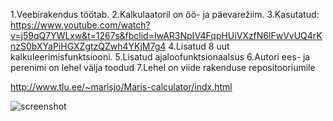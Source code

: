 1.Veebirakendus töötab.
2.Kalkulaatoril on öö- ja päevarežiim.
3.Kasutatud: https://www.youtube.com/watch?v=j59qQ7YWLxw&t=1267s&fbclid=IwAR3NpIV4FqpHUiVXzfN6lFwVvUQ4rKnzS0bXYaPiHGXZgtzQZwh4YKjM7g4
4.Lisatud 8 uut kalkuleerimisfunktsiooni.
5.Lisatud ajaloofunktsionaalsus
6.Autori ees- ja perenimi on lehel välja toodud
7.Lehel on viide rakenduse repositooriumile

http://www.tlu.ee/~marisjo/Maris-calculator/indx.html

![screenshot](https://raw.githubusercontent.com/marisjo/3kodutoo/master/Screenshot%202020-05-15%20at%2003.40.45.png)
